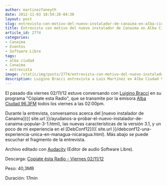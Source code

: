```yaml
---
author: martinezfaneyth
date: 2012-11-03 18:54:28-04:30
layout: post
slug: entrevista-con-motivo-del-nuevo-instalador-de-canaima-en-alba-ciudad-96-3fm
title: Entrevista con motivo del nuevo instalador de Canaima en Alba Ciudad 96.3FM
article_id: 2774
categories:
- Canaima
- Eventos
- Software Libre
tags:
- alba ciudad
- Canaima
- entrevista
image: /static/img/posts/2774/entrevista-con-motivo-del-nuevo-instalador-de-canaima-en-alba-ciudad-96-3fm__1.jpg
description: Luigino Bracci entrevista a Luis Martínez en Alba Ciudad 96.3FM acerca del nuevo instalador de Canaima.
---
```


El pasado día viernes 02/11/12 estuve conversando con [Luigino Bracci](http://twitter.com/lubrio) en su programa "Cópiate esta Radio", que se transmite por la emisora [Alba Ciudad 96.3FM](http://albaciudad.org/wp/) todos los viernes a las 02:00pm.

Durante la entrevista, conversamos acerca del [nuevo instalador de Canaima]({{ site.url }}/ayudanos-a-probar-el-nuevo-instalador-de-canaima-popular-3-1.html), las nuevas características de la versión 3.1, y un poco de mi experiencia en el [DebConf12]({{ site.url }}/debconf12-una-experiencia-unica-en-managua-nicaragua.html). Más abajo se puede escuchar el fragmento de la entrevista.

<span class="soundcloud" data-soundcloud-id="142174366"></span>

Archivo editado con [Audacity](http://audacity.es/) (Editor de audio Software Libre).

Descarga: [Copiate ésta Radio - Viernes 02/11/12](http://dl.dropboxusercontent.com/u/16329841/copiate2.mp3)

Peso: 40,3MB

Duración: 17min
